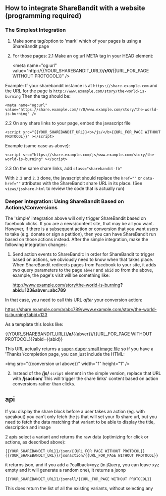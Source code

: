 How to integrate ShareBandit with a website (programming required)
------------------------------------------------------------------

### The Simplest Integration ###

1. Make some tag/option to 'mark' which of your pages is using a ShareBandit page
2. For those pages:
2.1 Make an og:url META tag in your HEAD element:

    &lt;meta name="og:url" value="http://{{YOUR_SHAREBANDIT_URL}}<b>/r/0/</b>{{URL_FOR_PAGE WITHOUT PROTOCOL}}" />

Example: If your sharebandit instance is at `https://share.example.com` and the URL for the page is
`http://www.example.com/story/the-world-is-burning` Then the tag should be:

    <meta name="og:url" value="https://share.example.com/r/0/www.example.com/story/the-world-is-burning" />

2.2 On any share links to your page, embed the javascript file

    <script src="{{YOUR_SHAREBANDIT_URL}}<b>/js/</b>{{URL_FOR_PAGE WITHOUT PROTOCOL}}" ></script>

Example (same case as above):

    <script src="https://share.example.com/js/www.example.com/story/the-world-is-burning" ></script>

2.3 On the same share links, add `class="sharebandit-fb"`

With `2.2` and `2.3` done, the javascript should replace the `href=""` or `data-href=""` attributes with the ShareBandit share URL in its place.  (See `views/jsshare.html` to review the code that is actually run)

### Deeper integration: Using ShareBandit Based on Actions/Conversions ###

The 'simple' integration above will only trigger ShareBandit based on facebook clicks.
If you are a news/content site, that may be all you want.  However, if there is a subsequent
action or conversion that you want users to take (e.g. donate or sign a petition), then you can have
ShareBandit run based on those actions instead.  After the simple integration, make the following integration changes:

1. Send action events to ShareBandit:
In order for ShareBandit to trigger based on actions, we obviously need to know when that takes place.
When ShareBandit redirects pages from Facebook to your site, it adds two query parameters to the page
`abver` and `abid`  so from the above, example, the page's visit will be something like:

   http://www.example.com/story/the-world-is-burning<b>?abid=123&abver=abc789</b>

In that case, you need to call this URL *after* your conversion action:

   https://share.example.com/a/abc789/www.example.com/story/the-world-is-burning?abid=123

As a template this looks like:

   {{YOUR_SHAREBANDIT_URL}}<b>/a/</b>{{abver}}/{{URL_FOR_PAGE WITHOUT PROTOCOL}}?abid={{abid}}

This URL actually returns a <a href="http://probablyprogramming.com/2009/03/15/the-tiniest-gif-ever">
     super-duper small image file</a> so if you have a 'Thanks'/completion page, you can just include the
     HTML:

   &lt;img src="{{conversion url above}}" width="1" height="1" />


2. Instead of the <b>/js/</b> `script` element in the simple version, replace that URL with <b>/jsaction/</b>
   This will trigger the share links' content based on action conversions rather than clicks.


## api

If you display the share block before a user takes an action (eg. with speakout) you can't only fetch the js that will set your fb share url, but you need to fetch the data matching that variant to be able to display the title, description and image

2 apis select a variant and returns the raw data (optimizing for click or actions, as described above):

    {{YOUR_SHAREBANDIT_URL}}/json/{{URL_FOR_PAGE WITHOUT PROTOCOL}}
    {{YOUR_SHAREBANDIT_URL}}/jsonaction/{{URL_FOR_PAGE WITHOUT PROTOCOL}}

it returns json, and if you add a ?callback=xyz (in jQuery, you can leave xyz empty and it will generate a random one), it returns a jsonp

    {{YOUR_SHAREBANDIT_URL}}/jsonall/{{URL_FOR_PAGE WITHOUT PROTOCOL}}
This does return the list of all the existing variants, without selecting any
